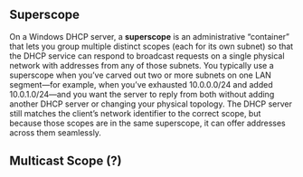 ## Superscope 

On a Windows DHCP server, a **superscope** is an administrative “container” that lets you group multiple distinct scopes (each for its own subnet) so that the DHCP service can respond to broadcast requests on a single physical network with addresses from any of those subnets. You typically use a superscope when you’ve carved out two or more subnets on one LAN segment—for example, when you’ve exhausted 10.0.0.0/24 and added 10.0.1.0/24—and you want the server to reply from both without adding another DHCP server or changing your physical topology. The DHCP server still matches the client’s network identifier to the correct scope, but because those scopes are in the same superscope, it can offer addresses across them seamlessly.
## Multicast Scope (?)